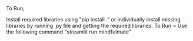 To Run,

Install required libraries using "pip install ." or individually install missing libraries by running .py file and getting the required libraries.
To Run > Use the following command "streamlit run mindfulmate"

